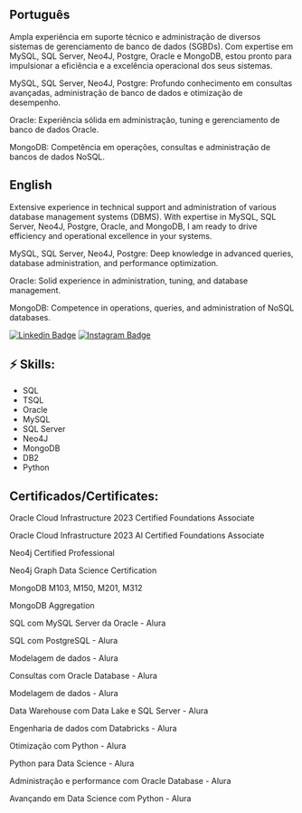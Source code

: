 <!-- You can create your own header images using Canva, it has a lot of templates. If you do, use the following link https://www.canva.com/join/celeriac-tread-jellyfish -->
## Português

Ampla experiência em suporte técnico e administração de diversos sistemas de gerenciamento de banco de dados (SGBDs). Com expertise em MySQL, SQL Server, Neo4J, Postgre, Oracle e MongoDB, estou pronto para impulsionar a eficiência e a excelência operacional dos seus sistemas.

MySQL, SQL Server, Neo4J, Postgre: Profundo conhecimento em consultas avançadas, administração de banco de dados e otimização de desempenho.

  Oracle: Experiência sólida em administração, tuning e gerenciamento de banco de dados Oracle.
  
   MongoDB: Competência em operações, consultas e administração de bancos de dados NoSQL.
  
## English

Extensive experience in technical support and administration of various database management systems (DBMS). With expertise in MySQL, SQL Server, Neo4J, Postgre, Oracle, and MongoDB, I am ready to drive efficiency and operational excellence in your systems.

MySQL, SQL Server, Neo4J, Postgre: Deep knowledge in advanced queries, database administration, and performance optimization.

  Oracle: Solid experience in administration, tuning, and database management.
  
   MongoDB: Competence in operations, queries, and administration of NoSQL databases.

[![Linkedin Badge](https://img.shields.io/badge/-LinkedIn-blue?style=flat-square&logo=Linkedin&logoColor=white&link=https://www.linkedin.com/in/jayrajroshan/)](https://www.linkedin.com/in/yan-furlan-455ab820b/)
[![Instagram Badge](https://img.shields.io/badge/-Instagram-e4405f?style=flat-square&logo=Instagram&logoColor=white&link=https://www.instagram.com/roshanjayraj/)](https://www.instagram.com/yanfurlan/)

## ⚡ Skills:
- SQL
- TSQL
- Oracle
- MySQL
- SQL Server
- Neo4J
- MongoDB
- DB2
- Python


## Certificados/Certificates:

Oracle Cloud Infrastructure 2023 Certified Foundations Associate

Oracle Cloud Infrastructure 2023 AI Certified Foundations Associate

Neo4j Certified Professional

Neo4j Graph Data Science Certification

MongoDB M103, M150, M201, M312

MongoDB Aggregation

SQL com MySQL Server da Oracle - Alura

SQL com PostgreSQL - Alura

Modelagem de dados - Alura

Consultas com Oracle Database - Alura

Modelagem de dados - Alura

Data Warehouse com Data Lake e SQL Server - Alura

Engenharia de dados com Databricks - Alura

Otimização com Python - Alura

Python para Data Science - Alura

Administração e performance com Oracle Database - Alura

Avançando em Data Science com Python - Alura

